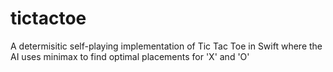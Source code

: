 # tictactoe

A determisitic self-playing implementation of Tic Tac Toe in Swift where the AI uses minimax to find optimal placements for 'X' and 'O' 
